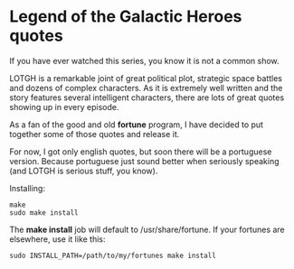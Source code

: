 # Legend of the Galactic Heroes quotes

If you have ever watched this series, you know it is not a common show.

LOTGH is a remarkable joint of great political plot, strategic space battles and dozens of complex characters. As it is extremely well written and the story features several intelligent characters, there are lots of great quotes showing up in every episode.

As a fan of the good and old __fortune__ program, I have decided to put together some of those quotes and release it.

For now, I got only english quotes, but soon there will be a portuguese version. Because portuguese just sound better when seriously speaking (and LOTGH is serious stuff, you know).

Installing:

    make
	sudo make install

The __make install__ job will default to /usr/share/fortune. If your fortunes are elsewhere, use it like this:

    sudo INSTALL_PATH=/path/to/my/fortunes make install


